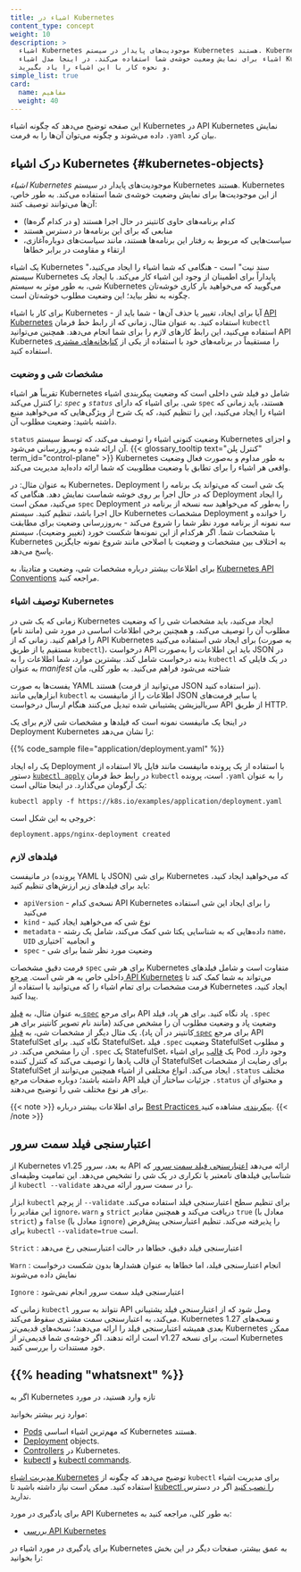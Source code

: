 ```yaml
---
title: اشیاء در Kubernetes
content_type: concept
weight: 10
description: >
  اشیاء Kubernetes موجودیت‌های پایدار در سیستم Kubernetes هستند. Kubernetes از این
  اشیاء برای نمایش وضعیت خوشه‌ی شما استفاده می‌کند. در اینجا مدل اشیاء Kubernetes
  و نحوه کار با این اشیاء را یاد بگیرید.
simple_list: true
card:
  name: مفاهیم
  weight: 40
---
```


<!-- overview -->

این صفحه توضیح می‌دهد که چگونه اشیاء Kubernetes در API Kubernetes نمایش داده می‌شوند و
چگونه می‌توان آن‌ها را به فرمت `.yaml` بیان کرد.

<!-- body -->

## درک اشیاء Kubernetes {#kubernetes-objects}

*اشیاء Kubernetes* موجودیت‌های پایدار در سیستم Kubernetes هستند. Kubernetes از این
موجودیت‌ها برای نمایش وضعیت خوشه‌ی شما استفاده می‌کند. به طور خاص، آن‌ها می‌توانند
توصیف کنند:

* کدام برنامه‌های حاوی کانتینر در حال اجرا هستند (و در کدام گره‌ها)
* منابعی که برای این برنامه‌ها در دسترس هستند
* سیاست‌هایی که مربوط به رفتار این برنامه‌ها هستند، مانند سیاست‌های دوباره‌آغازی، ارتقاء
و مقاومت در برابر خطاها

یک اشیاء Kubernetes "سند نیت" است - هنگامی که شما اشیاء را ایجاد می‌کنید، سیستم Kubernetes
پایداراً برای اطمینان از وجود این اشیاء کار می‌کند. با ایجاد یک شی، به طور موثر به
سیستم Kubernetes می‌گویید که می‌خواهید بار کاری خوشه‌تان چگونه به نظر بیاید؛ این وضعیت
مطلوب خوشه‌تان است.

برای کار با اشیاء Kubernetes - آیا برای ایجاد، تغییر یا حذف آن‌ها - شما باید از
[API Kubernetes](/docs/concepts/overview/kubernetes-api/) استفاده کنید. به عنوان مثال،
زمانی که از رابط خط فرمان `kubectl` استفاده می‌کنید، این رابط کارهای لازم را برای شما انجام
می‌دهد. همچنین می‌توانید API Kubernetes را مستقیماً در برنامه‌های خود با استفاده از یکی از
[کتابخانه‌های مشتری](/docs/reference/using-api/client-libraries/) استفاده کنید.

### مشخصات شی و وضعیت

تقریباً هر اشیاء Kubernetes شامل دو فیلد شی داخلی است که وضعیت پیکربندی اشیاء را کنترل
می‌کند: *`spec`* و *`status`* شی. برای اشیاء که دارای `spec` هستند، باید زمانی که اشیاء را
ایجاد می‌کنید، این را تنظیم کنید، که یک شرح از ویژگی‌هایی که می‌خواهید منبع داشته باشید: وضعیت
مطلوب آن.

`status` وضعیت کنونی اشیاء را توصیف می‌کند، که توسط سیستم Kubernetes و اجزای آن ارائه شده و
به‌روزرسانی می‌شود. {{< glossary_tooltip text="کنترل پلن" term_id="control-plane" >}}
Kubernetes به طور مداوم و به‌صورت فعال وضعیت واقعی هر اشیاء را برای تطابق با وضعیت مطلوبیت
که شما ارائه داده‌اید مدیریت می‌کند.

به عنوان مثال: در Kubernetes، Deployment یک شی است که می‌تواند یک برنامه را که در حال اجرا
بر روی خوشه شماست نمایش دهد. هنگامی که Deployment را ایجاد می‌کنید، ممکن است `spec`
Deployment را به‌طور که می‌خواهید سه نسخه از برنامه در حال اجرا باشد، تنظیم کنید. سیستم Kubernetes
مشخصات Deployment را خوانده و سه نمونه از برنامه مورد نظر شما را شروع می‌کند - به‌روزرسانی
وضعیت برای مطابقت با مشخصات شما. اگر هرکدام از این نمونه‌ها شکست خورد (تغییر وضعیت)، سیستم
Kubernetes به اختلاف بین مشخصات و وضعیت با اصلاحی مانند شروع نمونه جایگزین پاسخ می‌دهد.

برای اطلاعات بیشتر درباره مشخصات شی، وضعیت و متادیتا، به
[Kubernetes API Conventions](https://git.k8s.io/community/contributors/devel/sig-architecture/api-conventions.md)
مراجعه کنید.

### توصیف اشیاء Kubernetes

زمانی که یک شی در Kubernetes ایجاد می‌کنید، باید مشخصات شی را که وضعیت مطلوب آن را توصیف
می‌کند، و همچنین برخی اطلاعات اساسی در مورد شی (مانند نام) را فراهم کنید. زمانی که از
API Kubernetes برای ایجاد شی استفاده می‌کنید (به صورت مستقیم یا از طریق `kubectl`)،
درخواست API باید این اطلاعات را به‌صورت JSON در بدنه درخواست شامل کند.
بیشترین موارد، شما اطلاعات را به `kubectl` در یک فایلی که به عنوان _manifest_ شناخته می‌شود
فراهم می‌کنید. به طور کلی، مان

یفست‌ها به صورت YAML هستند (می‌توانید از فرمت JSON نیز استفاده کنید).
ابزارهایی مانند `kubectl` اطلاعات را از مانیفست به JSON یا سایر فرمت‌های سریالیزیشن
پشتیبانی شده تبدیل می‌کنند هنگام ارسال درخواست API از طریق HTTP.

در اینجا یک مانیفست نمونه است که فیلدها و مشخصات شی لازم برای یک Deployment Kubernetes
را نشان می‌دهد:

{{% code_sample file="application/deployment.yaml" %}}

یک راه ایجاد Deployment با استفاده از یک پرونده مانیفست مانند فایل بالا استفاده از
دستور [`kubectl apply`](/docs/reference/generated/kubectl/kubectl-commands#apply) در رابط
خط فرمان `kubectl` است، پرونده `.yaml` را به عنوان یک آرگومان می‌گذارد. در اینجا مثالی است:

```shell
kubectl apply -f https://k8s.io/examples/application/deployment.yaml
```

خروجی به این شکل است:

```
deployment.apps/nginx-deployment created
```

### فیلدهای لازم

در مانیفست (پرونده YAML یا JSON) برای شی Kubernetes که می‌خواهید ایجاد کنید، باید برای
فیلدهای زیر ارزش‌های تنظیم کنید:

* `apiVersion` - نسخه‌ی کدام API Kubernetes را برای ایجاد این شی استفاده می‌کنید
* `kind` - نوع شی که می‌خواهید ایجاد کنید
* `metadata` - داده‌هایی که به شناسایی یکتا شی کمک می‌کند، شامل یک رشته `name`، `UID` و
انجامیه `اختیاری
* `spec` - وضعیت مورد نظر شما برای شی

فرمت دقیق مشخصات `spec` برای هر شی Kubernetes متفاوت است و شامل فیلدهای داخلی خاص به
هر شی است. [مرجع API Kubernetes](/docs/reference/kubernetes-api/) می‌تواند به شما
کمک کند تا فرمت مشخصات برای تمام اشیاء را که می‌توانید با استفاده از Kubernetes ایجاد
کنید، پیدا کنید.

به عنوان مثال، به
[فیلد `spec`](/docs/reference/kubernetes-api/workload-resources/pod-v1/#PodSpec)
برای مرجع API پاد نگاه کنید.
برای هر پاد، فیلد `.spec` وضعیت پاد و وضعیت مطلوب آن را مشخص می‌کند (مانند نام تصویر کانتینر
برای هر کانتینر در آن پاد).
یک مثال دیگر از مشخصات شی، به
[فیلد `spec`](/docs/reference/kubernetes-api/workload-resources/stateful-set-v1/#StatefulSetSpec)
برای مرجع API StatefulSet نگاه کنید. برای StatefulSet، فیلد `.spec` وضعیت StatefulSet و
مطلوب آن را مشخص می‌کند.
در `.spec` یک StatefulSet، یک [قالب](/docs/concepts/workloads/pods/#pod-templates)
برای اشیاء Pod وجود دارد. آن قالب پادها را توصیف می‌کند که کنترل کننده StatefulSet
برای رضایت از مشخصات StatefulSet ایجاد می‌کند.
انواع مختلفی از اشیاء همچنین می‌توانند از `.status`‌ مختلف داشته باشند؛ دوباره صفحات
مرجع API جزئیات ساختار آن فیلد `.status` و محتوای آن برای هر نوع مختلف شی را توضیح
می‌دهند.

{{< note >}}
برای اطلاعات بیشتر درباره [Best Practices پیکربندی](/docs/concepts/configuration/overview/) مشاهده کنید.
{{< /note >}}

## اعتبارسنجی فیلد سمت سرور

از Kubernetes v1.25 به بعد، سرور API ارائه می‌دهد
[اعتبارسنجی فیلد سمت سرور](/docs/reference/using-api/api-concepts/#field-validation)
که شناسایی فیلدهای نامعتبر یا تکراری در یک شی را تشخیص می‌دهد. این تمامیت وظیفه‌ای
از `kubectl --validate` را در سمت سرور ارائه می‌دهد.

ابزار `kubectl` از پرچم `--validate` برای تنظیم سطح اعتبارسنجی فیلد استفاده می‌کند. این
مقادیر را `ignore`، `warn` و `strict` دریافت می‌کند و همچنین مقادیر `true` (معادل با
`strict`) و `false` (معادل با `ignore`) را پذیرفته می‌کند. تنظیم اعتبارسنجی پیش‌فرض
برای `kubectl` `--validate=true` است.

`Strict`
: اعتبارسنجی فیلد دقیق، خطاها در حالت اعتبارسنجی رخ می‌دهد

`Warn`
: انجام اعتبارسنجی فیلد، اما خطاها به عنوان هشدارها بدون شکست درخواست نمایش داده می‌شوند

`Ignore`
: اعتبارسنجی فیلد سمت سرور انجام نمی‌شود

زمانی که `kubectl` نتواند به سرور API وصل شود که از اعتبارسنجی فیلد پشتیبانی می‌کند،
به اعتبارسنجی سمت مشتری سقوط می‌کند. Kubernetes 1.27 و نسخه‌های بعدی همیشه اعتبارسنجی
فیلد را ارائه می‌دهند؛ نسخه‌های قدیمی‌تر Kubernetes ممکن است ارائه ندهند. اگر خوشه‌ی
شما قدیمی‌تر از v1.27 است، برای نسخه Kubernetes خود مستندات را بررسی کنید.

## {{% heading "whatsnext" %}}

اگر به Kubernetes تازه وارد هستید، در مورد

 موارد زیر بیشتر بخوانید:

* [Pods](/docs/concepts/workloads/pods/) که مهم‌ترین اشیاء اساسی Kubernetes هستند.
* [Deployment](/docs/concepts/workloads/controllers/deployment/) objects.
* [Controllers](/docs/concepts/architecture/controller/) در Kubernetes.
* [kubectl](/docs/reference/kubectl/) و [kubectl commands](/docs/reference/generated/kubectl/kubectl-commands).

[مدیریت اشیاء Kubernetes](/docs/concepts/overview/working-with-objects/object-management/)
توضیح می‌دهد که چگونه از `kubectl` برای مدیریت اشیاء استفاده کنید.
ممکن است نیاز داشته باشید تا [kubectl را نصب کنید](/docs/tasks/tools/#kubectl) اگر
در دسترس ندارید.

برای یادگیری در مورد API Kubernetes به طور کلی، مراجعه کنید به:

* [بررسی API Kubernetes](/docs/reference/using-api/)

برای یادگیری در مورد اشیاء در Kubernetes به عمق بیشتر، صفحات دیگر در این بخش را بخوانید:
<!-- Docsy خودکارا یک فهرست از صفحات در بخش را ارائه می‌دهد -->
